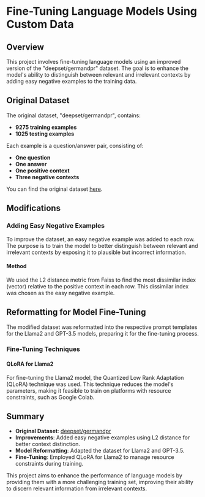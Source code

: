 # Fine-Tuning Language Models Using Custom Data

## Overview

This project involves fine-tuning language models using an improved version of the "deepset/germandpr" dataset. The goal is to enhance the model's ability to distinguish between relevant and irrelevant contexts by adding easy negative examples to the training data.

## Original Dataset

The original dataset, "deepset/germandpr", contains:
- **9275 training examples**
- **1025 testing examples**

Each example is a question/answer pair, consisting of:
- **One question**
- **One answer**
- **One positive context**
- **Three negative contexts**

You can find the original dataset [here](https://huggingface.co/datasets/deepset/germandpr).

## Modifications

### Adding Easy Negative Examples

To improve the dataset, an easy negative example was added to each row. The purpose is to train the model to better distinguish between relevant and irrelevant contexts by exposing it to plausible but incorrect information.

#### Method

We used the L2 distance metric from Faiss to find the most dissimilar index (vector) relative to the positive context in each row. This dissimilar index was chosen as the easy negative example.

## Reformatting for Model Fine-Tuning

The modified dataset was reformatted into the respective prompt templates for the Llama2 and GPT-3.5 models, preparing it for the fine-tuning process.

### Fine-Tuning Techniques

#### QLoRA for Llama2

For fine-tuning the Llama2 model, the Quantized Low Rank Adaptation (QLoRA) technique was used. This technique reduces the model's parameters, making it feasible to train on platforms with resource constraints, such as Google Colab.

## Summary

- **Original Dataset**: [deepset/germandpr](https://huggingface.co/datasets/deepset/germandpr)
- **Improvements**: Added easy negative examples using L2 distance for better context distinction.
- **Model Reformatting**: Adapted the dataset for Llama2 and GPT-3.5.
- **Fine-Tuning**: Employed QLoRA for Llama2 to manage resource constraints during training.

This project aims to enhance the performance of language models by providing them with a more challenging training set, improving their ability to discern relevant information from irrelevant contexts.
